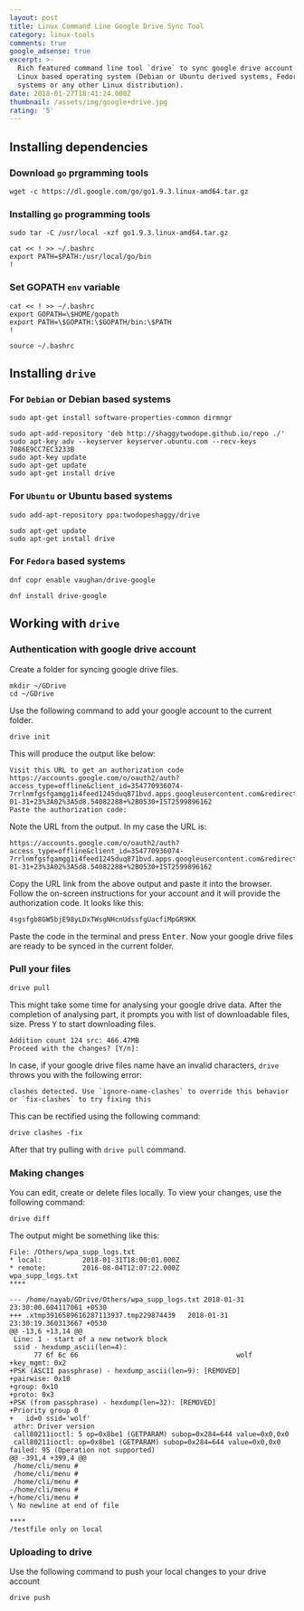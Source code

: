 ```yaml
---
layout: post
title: Linux Command Line Google Drive Sync Tool
category: linux-tools
comments: true
google_adsense: true
excerpt: >-
  Rich featured command line tool `drive` to sync google drive account in a
  Linux based operating system (Debian or Ubuntu derived systems, Fedora based
  systems or any other Linux distribution).
date: 2018-01-27T18:41:24.000Z
thumbnail: /assets/img/google+drive.jpg
rating: '5'
---
```

## Installing dependencies

### Download `go` prgramming tools

```
wget -c https://dl.google.com/go/go1.9.3.linux-amd64.tar.gz
```

### Installing `go` programming tools

```
sudo tar -C /usr/local -xzf go1.9.3.linux-amd64.tar.gz
```

```
cat << ! >> ~/.bashrc
export PATH=$PATH:/usr/local/go/bin
!
```

### Set GOPATH `env` variable

```
cat << ! >> ~/.bashrc
export GOPATH=\$HOME/gopath
export PATH=\$GOPATH:\$GOPATH/bin:\$PATH
!
```

```
source ~/.bashrc
```

## Installing `drive`

### For `Debian` or Debian based systems

```
sudo apt-get install software-properties-common dirmngr
```

```
sudo apt-add-repository 'deb http://shaggytwodope.github.io/repo ./'
sudo apt-key adv --keyserver keyserver.ubuntu.com --recv-keys 7086E9CC7EC3233B
sudo apt-key update
sudo apt-get update
sudo apt-get install drive
```

### For `Ubuntu` or Ubuntu based systems

```
sudo add-apt-repository ppa:twodopeshaggy/drive
```

```
sudo apt-get update
sudo apt-get install drive
```

### For `Fedora` based systems

```
dnf copr enable vaughan/drive-google
```

```
dnf install drive-google
```
## Working with `drive`
### Authentication with google drive account
Create a folder for syncing google drive files.
```
mkdir ~/GDrive
cd ~/GDrive
```
Use the following command to add your google account to the current folder.
```
drive init
```
This will produce the output like below:
```
Visit this URL to get an authorization code
https://accounts.google.com/o/oauth2/auth?access_type=offline&client_id=354770936074-7rrlnmfgsfgamgg1i4feed1245duq871bvd.apps.googleusercontent.com&redirect_uri=urn%3Aigtf%3Atg%3Aoauth%3A2.0%3Apob&response_type=code&scope=https%3A%2F%2Fwww.googleapis.com%2Fauth%2Fdrive&state=2018-01-31+23%3A02%3A5d8.54082288+%2B0530+IST2599896162
Paste the authorization code: 
```
Note the URL from the output. In my case the URL is:
```
https://accounts.google.com/o/oauth2/auth?access_type=offline&client_id=354770936074-7rrlnmfgsfgamgg1i4feed1245duq871bvd.apps.googleusercontent.com&redirect_uri=urn%3Aigtf%3Atg%3Aoauth%3A2.0%3Apob&response_type=code&scope=https%3A%2F%2Fwww.googleapis.com%2Fauth%2Fdrive&state=2018-01-31+23%3A02%3A5d8.54082288+%2B0530+IST2599896162
```
Copy the URL link from the above output and paste it into the browser. Follow the on-screen instructions for your account and it will provide the authorization code. It looks like this:
```
4sgsfgb8GW5bjE98yLDxTWsgNHcnUdssfgUacfiMpGR9KK
```
Paste the code in the terminal and press <kbd>Enter</kbd>. Now your google drive files are ready to be synced in the current folder.
### Pull your files
```
drive pull
```
This might take some time for analysing your google drive data. After the completion of analysing part, it prompts you with list of downloadable files, size. Press <kbd>Y</kbd> to start downloading files.
```
Addition count 124 src: 466.47MB
Proceed with the changes? [Y/n]:
```

In case, if your google drive files name have an invalid characters, `drive` throws you with the following error:
```
clashes detected. Use `ignore-name-clashes` to override this behavior or `fix-clashes` to try fixing this
```
This can be rectified using the following command:
```
drive clashes -fix
```
After that try pulling with `drive pull` command.
### Making changes
You can edit, create or delete files locally. To view your changes, use the following command:
```
drive diff
```
The output might be something like this:
```
File: /Others/wpa_supp_logs.txt
* local:          2018-01-31T18:00:01.000Z                
* remote:         2016-08-04T12:07:22.000Z                
wpa_supp_logs.txt
****

--- /home/nayab/GDrive/Others/wpa_supp_logs.txt	2018-01-31 23:30:00.604117061 +0530
+++ .xtmp3916589616287113937.tmp229874439	2018-01-31 23:30:19.360313667 +0530
@@ -13,6 +13,14 @@
 Line: 1 - start of a new network block
 ssid - hexdump_ascii(len=4):
      77 6f 6c 66                                       wolf            
+key_mgmt: 0x2
+PSK (ASCII passphrase) - hexdump_ascii(len=9): [REMOVED]
+pairwise: 0x10
+group: 0x10
+proto: 0x3
+PSK (from passphrase) - hexdump(len=32): [REMOVED]
+Priority group 0
+   id=0 ssid='wolf'
 athr: Driver version 
 call80211ioctl: 5 op=0x8be1 (GETPARAM) subop=0x284=644 value=0x0,0x0
 call80211ioctl: op=0x8be1 (GETPARAM) subop=0x284=644 value=0x0,0x0 failed: 95 (Operation not supported)
@@ -391,4 +399,4 @@
 /home/cli/menu # 
 /home/cli/menu # 
 /home/cli/menu # 
-/home/cli/menu # 
+/home/cli/menu # 
\ No newline at end of file

****
/testfile only on local
```
### Uploading to drive
Use the following command to push your local changes to your drive account
```
drive push
```
